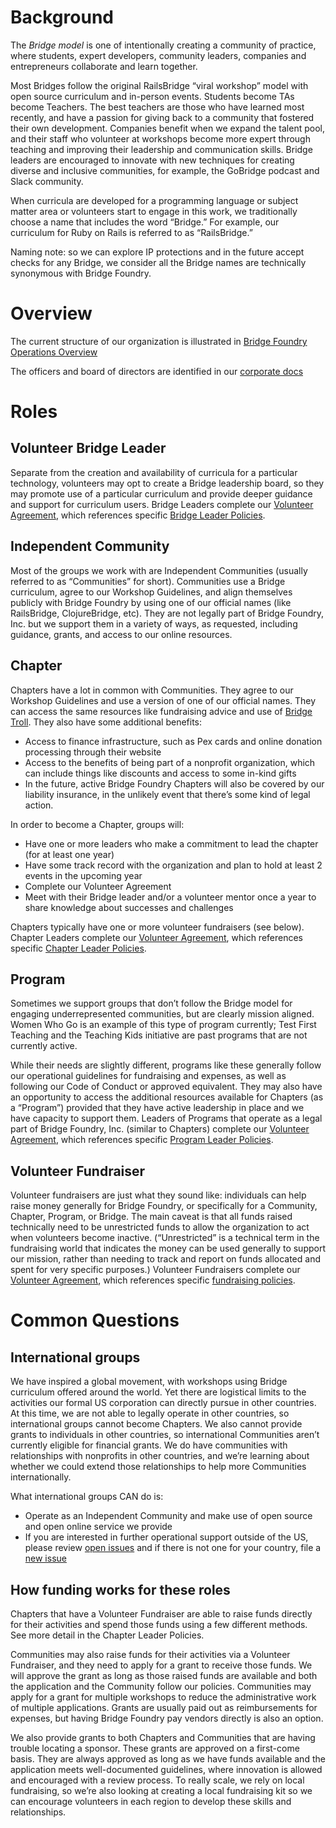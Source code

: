 # Background
The *Bridge model* is one of intentionally creating a community of practice, where students, expert developers, community leaders, companies and entrepreneurs collaborate and learn together.

Most Bridges follow the original RailsBridge “viral workshop” model with open source curriculum and in-person events. Students become TAs become Teachers. The best teachers are those who have learned most recently, and have a passion for giving back to a community that fostered their own development. Companies benefit when we expand the talent pool, and their staff who volunteer at workshops become more expert through teaching and improving their leadership and communication skills.  Bridge leaders are encouraged to innovate with new techniques for creating diverse and inclusive communities, for example, the GoBridge podcast and Slack community.

When curricula are developed for a programming language or subject matter area or volunteers start to engage in this work, we traditionally choose a name that includes the word “Bridge.” For example, our curriculum for Ruby on Rails is referred to as “RailsBridge.”  

Naming note: so we can explore IP protections and in the future accept checks for any Bridge, we consider all the Bridge names are technically synonymous with Bridge Foundry.

# Overview

The current structure of our organization is illustrated in [Bridge Foundry Operations Overview](https://docs.google.com/presentation/d/11sHrvM2X8mZZZwyAmE_gaXpevjPwbdFZsJU_42_ozFw/edit#slide=id.g3e0c2f787e_1_0)

The officers and board of directors are identified in our [corporate docs](../corporate-docs/)

# Roles
## Volunteer Bridge Leader
Separate from the creation and availability of curricula for a particular technology, volunteers may opt to create a Bridge leadership board, so they may promote use of a particular curriculum and provide deeper guidance and support for curriculum users. Bridge Leaders complete our [Volunteer Agreement](https://rebrand.ly/bridge-foundry-volunteer-agreement), which references specific [Bridge Leader Policies](https://rebrand.ly/operational-bridges-policies).

## Independent Community
Most of the groups we work with are Independent Communities (usually referred to as “Communities” for short). Communities use a Bridge curriculum, agree to our Workshop Guidelines, and align themselves publicly with Bridge Foundry by using one of our official names (like RailsBridge, ClojureBridge, etc).  They are not legally part of Bridge Foundry, Inc. but we support them in a variety of ways, as requested, including guidance, grants, and access to our online resources. 

## Chapter
Chapters have a lot in common with Communities. They agree to our Workshop Guidelines and use a version of one of our official names. They can access the same resources like fundraising advice and use of [Bridge Troll](http://bridgetroll.org). They also have some additional benefits:

* Access to finance infrastructure, such as Pex cards and online donation processing through their website
* Access to the benefits of being part of a nonprofit organization, which can include things like discounts and access to some in-kind gifts
* In the future, active Bridge Foundry Chapters will also be covered by our liability insurance, in the unlikely event that there’s some kind of legal action.

In order to become a Chapter, groups will:

* Have one or more leaders who make a commitment to lead the chapter (for at least one year)
* Have some track record with the organization and plan to hold at least 2 events in the upcoming year
* Complete our Volunteer Agreement
* Meet with their Bridge leader and/or a volunteer mentor once a year to share knowledge about successes and challenges

Chapters typically have one or more volunteer fundraisers (see below). Chapter Leaders complete our [Volunteer Agreement](https://rebrand.ly/bridge-foundry-volunteer-agreement), which references specific [Chapter Leader Policies](https://rebrand.ly/bridge-foundry-chapter-policies).

## Program

Sometimes we support groups that don’t follow the Bridge model for engaging underrepresented communities, but are clearly mission aligned. Women Who Go is an example of this type of program currently; Test First Teaching and the Teaching Kids initiative are past programs that are not currently active.  

While their needs are slightly different, programs like these generally follow our operational guidelines for fundraising and expenses, as well as following our Code of Conduct or approved equivalent. They may also have an opportunity to access the additional resources available for Chapters (as a “Program”) provided that they have active leadership in place and we have capacity to support them. Leaders of Programs that operate as a legal part of Bridge Foundry, Inc. (similar to Chapters) complete our [Volunteer Agreement](https://rebrand.ly/bridge-foundry-volunteer-agreement), which references specific [Program Leader Policies](https://rebrand.ly/bridge-foundry-program-policies).

## Volunteer Fundraiser 

Volunteer fundraisers are just what they sound like: individuals can help raise money generally for Bridge Foundry, or specifically for a Community, Chapter, Program, or Bridge. The main caveat is that all funds raised technically need to be unrestricted funds to allow the organization to act when volunteers become inactive. (“Unrestricted” is a technical term in the fundraising world that indicates the money can be used generally to support our mission, rather than needing to track and report on funds allocated and spent for very specific purposes.) Volunteer Fundraisers complete our [Volunteer Agreement](https://rebrand.ly/bridge-foundry-volunteer-agreement), which references specific [fundraising policies](https://rebrand.ly/volunteer-fundraiser-policies).

# Common Questions

## International groups
We have inspired a global movement, with workshops using Bridge curriculum offered around the world. Yet there are logistical limits to the activities our formal US corporation can directly pursue in other countries. At this time, we are not able to legally operate in other countries, so international groups cannot become Chapters. We also cannot provide grants to individuals in other countries, so international Communities aren’t currently eligible for financial grants. We do have communities with relationships with nonprofits in other countries, and we’re learning about whether we could extend those relationships to help more Communities internationally. 

What international groups CAN do is:
* Operate as an Independent Community and make use of open source and open online service we provide
* If you are interested in further operational support outside of the US, please review [open issues](https://github.com/bridgefoundry/operations/labels/international) and if there is not one for your country, file a [new issue](https://github.com/bridgefoundry/operations/issues/new)

## How funding works for these roles

Chapters that have a Volunteer Fundraiser are able to raise funds directly for their activities and spend those funds using a few different methods. See more detail in the Chapter Leader Policies.

Communities may also raise funds for their activities via a Volunteer Fundraiser, and they need to apply for a grant to receive those funds. We will approve the grant as long as those raised funds are available and both the application and the Community follow our policies. Communities may apply for a grant for multiple workshops to reduce the administrative work of multiple applications. Grants are usually paid out as reimbursements for expenses, but having Bridge Foundry pay vendors directly is also an option.

We also provide grants to both Chapters and Communities that are having trouble locating a sponsor. These grants are approved on a first-come basis. They are always approved as long as we have funds available and the application meets well-documented guidelines, where innovation is allowed and encouraged with a review process. To really scale, we rely on local fundraising, so we’re also looking at creating a local fundraising kit so we can encourage volunteers in each region to develop these skills and relationships.
